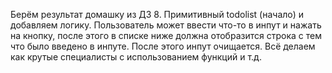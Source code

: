 Берём результат домашку из ДЗ 8. Примитивный todolist (начало) и добавляем логику.
Пользователь может ввести что-то в инпут и нажать на кнопку, после этого в списке ниже должна отобразится строка с тем что было введено в инпуте.
После этого инпут очищается.
Всё делаем как крутые специалисты с использованием функций и т.д.
